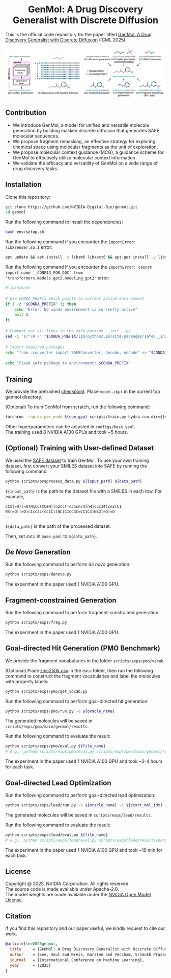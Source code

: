 <h1 align="center">GenMol: A Drug Discovery Generalist with Discrete Diffusion</h1>

This is the official code repository for the paper titled [GenMol: A Drug Discovery Generalist with Discrete Diffusion](https://arxiv.org/abs/2501.06158) (ICML 2025).

<p align="center">
    <img width="750" src="assets/concept.png"/>
</p>


## Contribution
+ We introduce GenMol, a model for unified and versatile molecule generation by building masked discrete diffusion that generates SAFE molecular sequences.
+ We propose fragment remasking, an effective strategy for exploring chemical space using molecular fragments as the unit of exploration.
+ We propose molecular context guidance (MCG), a guidance scheme for GenMol to effectively utilize molecular context information.
+ We validate the efficacy and versatility of GenMol on a wide range of drug discovery tasks.

## Installation
Clone this repository:
```bash
git clone https://github.com/NVIDIA-Digital-Bio/genmol.git
cd genmol
```

Run the following command to install the dependencies:
```bash
bash env/setup.sh
```

Run the following command if you encounter the `ImportError: libXrender.so.1` error:
```bash
apt update && apt install -y libsm6 libxext6 && apt-get install -y libxrender-dev
```

Run the following command if you encounter the `ImportError: cannot import name '_CONFIG_FOR_DOC' from 'transformers.models.gpt2.modeling_gpt2'` error:
```bash
#!/bin/bash

# Use CONDA_PREFIX which points to current active environment
if [ -z "$CONDA_PREFIX" ]; then
    echo "Error: No conda environment is currently active"
    exit 1
fi

# Comment out all lines in the safe package __init__.py
sed -i 's/^/# /' "$CONDA_PREFIX/lib/python3.10/site-packages/safe/__init__.py"

# Import required packages
echo "from .converter import SAFEConverter, decode, encode" >> "$CONDA_PREFIX/lib/python3.10/site-packages/safe/__init__.py"

echo "Fixed safe package in environment: $CONDA_PREFIX"
```

## Training
We provide the pretrained [checkpoint](https://catalog.ngc.nvidia.com/orgs/nvidia/teams/clara/resources/genmol_v1). Place `model.ckpt` in the current top genmol directory.

(Optional) To train GenMol from scratch, run the following command:
```bash
torchrun --nproc_per_node ${num_gpu} scripts/train.py hydra.run.dir=${save_dir} wandb.name=${exp_name}
```
Other hyperparameters can be adjusted in `configs/base.yaml`.<br>
The training used 8 NVIDIA A100 GPUs and took ~5 hours.

## (Optional) Training with User-defined Dataset
We used the [SAFE dataset](https://huggingface.co/datasets/datamol-io/safe-gpt) to train GenMol. To use your own training dataset, first convert your SMILES dataset into SAFE by running the following command:
```bash
python scripts/preprocess_data.py ${input_path} ${data_path}
```
`${input_path}` is the path to the dataset file with a SMILES in each row. For example,
```
CCS(=O)(=O)N1CC(CC#N)(n2cc(-c3ncnc4[nH]ccc34)cn2)C1
NS(=O)(=O)c1cc2c(cc1Cl)NC(C1CC3C=CC1C3)NS2(=O)=O
...
```
`${data_path}` is the path of the processed dataset.

Then, set `data` in `base.yaml` to `${data_path}`.

## *De Novo* Generation
Run the following command to perform *de novo* generation:
```bash
python scripts/exps/denovo.py
```

The experiment in the paper used 1 NVIDIA A100 GPU.

## Fragment-constrained Generation
Run the following command to perform fragment-constrained generation:
```bash
python scripts/exps/frag.py
```

The experiment in the paper used 1 NVIDIA A100 GPU.

## Goal-directed Hit Generation (PMO Benchmark)

We provide the fragment vocabularies in the folder `scripts/exps/pmo/vocab`.

(Optional) Place [zinc250k.csv](https://www.kaggle.com/datasets/basu369victor/zinc250k) in the `data` folder, then run the following command to construct the fragment vocabularies and label the molecules with property labels:
```bash
python scripts/exps/pmo/get_vocab.py
```

Run the following command to perform goal-directed hit generation:
```bash
python scripts/exps/pmo/run.py -o ${oracle_name}
```
The generated molecules will be saved in `scripts/exps/pmo/main/genmol/results`.

Run the following command to evaluate the result:
```bash
python scripts/exps/pmo/eval.py ${file_name}
# e.g., python scripts/exps/pmo/eval.py scripts/exps/pmo/main/genmol/results/albuterol_similarity_0.csv
```

The experiment in the paper used 1 NVIDIA A100 GPU and took ~2-4 hours for each task.

## Goal-directed Lead Optimization
Run the following command to perform goal-directed lead optimization:
```bash
python scripts/exps/lead/run.py -o ${oracle_name} -i ${start_mol_idx} -d ${sim_threshold}
```
The generated molecules will be saved in `scripts/exps/lead/results`.

Run the following command to evaluate the result:
```bash
python scripts/exps/lead/eval.py ${file_name}
# e.g., python scripts/exps/lead/eval.py scripts/exps/lead/results/parp1_id0_thr0.4_0.csv
```

The experiment in the paper used 1 NVIDIA A100 GPU and took ~10 min for each task.


## License
Copyright @ 2025, NVIDIA Corporation. All rights reserved.<br>
The source code is made available under Apache-2.0.<br>
The model weights are made available under the [NVIDIA Open Model License](https://www.nvidia.com/en-us/agreements/enterprise-software/nvidia-open-model-license/).

## Citation
If you find this repository and our paper useful, we kindly request to cite our work.
```BibTex
@article{lee2025genmol,
  title     = {GenMol: A Drug Discovery Generalist with Discrete Diffusion},
  author    = {Lee, Seul and Kreis, Karsten and Veccham, Srimukh Prasad and Liu, Meng and Reidenbach, Danny and Peng, Yuxing and Paliwal, Saee and Nie, Weili and Vahdat, Arash},
  journal   = {International Conference on Machine Learning},
  year      = {2025}
}
```
